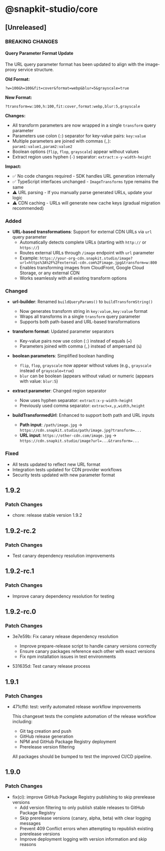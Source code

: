 # @snapkit-studio/core

## [Unreleased]

### BREAKING CHANGES

#### Query Parameter Format Update

The URL query parameter format has been updated to align with the image-proxy service structure.

**Old Format:**
```
?w=100&h=100&fit=cover&format=webp&blur=5&grayscale=true
```

**New Format:**
```
?transform=w:100,h:100,fit:cover,format:webp,blur:5,grayscale
```

**Changes:**
- All transform parameters are now wrapped in a single `transform` query parameter
- Parameters use colon (`:`) separator for key-value pairs: `key:value`
- Multiple parameters are joined with commas (`,`): `param1:value1,param2:value2`
- Boolean options (`flip`, `flop`, `grayscale`) appear without values
- Extract region uses hyphen (`-`) separator: `extract:x-y-width-height`

**Impact:**
- ✅ No code changes required - SDK handles URL generation internally
- ✅ TypeScript interfaces unchanged - `ImageTransforms` type remains the same
- ⚠️ URL parsing - If you manually parse generated URLs, update your logic
- ⚠️ CDN caching - URLs will generate new cache keys (gradual migration recommended)

### Added

- **URL-based transformations**: Support for external CDN URLs via `url` query parameter
  - Automatically detects complete URLs (starting with `http://` or `https://`)
  - Routes external URLs through `/image` endpoint with `url` parameter
  - Example: `https://your-org-cdn.snapkit.studio/image?url=https%3A%2F%2Fexternal-cdn.com%2Fimage.jpg&transform=w:800`
  - Enables transforming images from CloudFront, Google Cloud Storage, or any external CDN
  - Works seamlessly with all existing transform options

### Changed

- **url-builder**: Renamed `buildQueryParams()` to `buildTransformString()`
  - Now generates transform string in `key:value,key:value` format
  - Wraps all transforms in a single `transform` query parameter
  - Supports both path-based and URL-based transformations

- **transform format**: Updated parameter separators
  - Key-value pairs now use colon (`:`) instead of equals (`=`)
  - Parameters joined with comma (`,`) instead of ampersand (`&`)

- **boolean parameters**: Simplified boolean handling
  - `flip`, `flop`, `grayscale` now appear without values (e.g., `grayscale` instead of `grayscale=true`)
  - `blur` can be boolean (appears without value) or numeric (appears with value: `blur:5`)

- **extract parameter**: Changed region separator
  - Now uses hyphen separator: `extract:x-y-width-height`
  - Previously used comma separator: `extract=x,y,width,height`

- **buildTransformedUrl**: Enhanced to support both path and URL inputs
  - **Path input**: `/path/image.jpg` → `https://cdn.snapkit.studio/path/image.jpg?transform=...`
  - **URL input**: `https://other-cdn.com/image.jpg` → `https://cdn.snapkit.studio/image?url=...&transform=...`

### Fixed

- All tests updated to reflect new URL format
- Integration tests updated for CDN provider workflows
- Security tests updated with new parameter format

## 1.9.2

### Patch Changes

- chore: release stable version 1.9.2

## 1.9.2-rc.2

### Patch Changes

- Test canary dependency resolution improvements

## 1.9.2-rc.1

### Patch Changes

- Improve canary dependency resolution for testing

## 1.9.2-rc.0

### Patch Changes

- 3e7e59b: Fix canary release dependency resolution
  - Improve prepare-release script to handle canary versions correctly
  - Ensure canary packages reference each other with exact versions
  - Fix npm installation issues in test environments

- 531635d: Test canary release process

## 1.9.1

### Patch Changes

- 471cffd: test: verify automated release workflow improvements

  This changeset tests the complete automation of the release workflow including:
  - Git tag creation and push
  - GitHub release generation
  - NPM and GitHub Package Registry deployment
  - Prerelease version filtering

  All packages should be bumped to test the improved CI/CD pipeline.

## 1.9.0

### Patch Changes

- fix(ci): improve GitHub Package Registry publishing to skip prerelease versions
  - Add version filtering to only publish stable releases to GitHub Package Registry
  - Skip prerelease versions (canary, alpha, beta) with clear logging messages
  - Prevent 409 Conflict errors when attempting to republish existing prerelease versions
  - Improve deployment logging with version information and skip reasons
